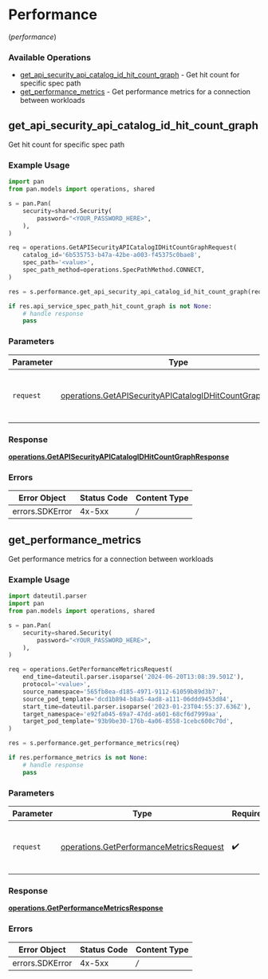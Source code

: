 # Performance
(*performance*)

### Available Operations

* [get_api_security_api_catalog_id_hit_count_graph](#get_api_security_api_catalog_id_hit_count_graph) - Get hit count for specific spec path
* [get_performance_metrics](#get_performance_metrics) - Get performance metrics for a connection between workloads

## get_api_security_api_catalog_id_hit_count_graph

Get hit count for specific spec path

### Example Usage

```python
import pan
from pan.models import operations, shared

s = pan.Pan(
    security=shared.Security(
        password="<YOUR_PASSWORD_HERE>",
    ),
)

req = operations.GetAPISecurityAPICatalogIDHitCountGraphRequest(
    catalog_id='6b535753-b47a-42be-a003-f45375c0bae8',
    spec_path='<value>',
    spec_path_method=operations.SpecPathMethod.CONNECT,
)

res = s.performance.get_api_security_api_catalog_id_hit_count_graph(req)

if res.api_service_spec_path_hit_count_graph is not None:
    # handle response
    pass
```

### Parameters

| Parameter                                                                                                                              | Type                                                                                                                                   | Required                                                                                                                               | Description                                                                                                                            |
| -------------------------------------------------------------------------------------------------------------------------------------- | -------------------------------------------------------------------------------------------------------------------------------------- | -------------------------------------------------------------------------------------------------------------------------------------- | -------------------------------------------------------------------------------------------------------------------------------------- |
| `request`                                                                                                                              | [operations.GetAPISecurityAPICatalogIDHitCountGraphRequest](../../models/operations/getapisecurityapicatalogidhitcountgraphrequest.md) | :heavy_check_mark:                                                                                                                     | The request object to use for the request.                                                                                             |


### Response

**[operations.GetAPISecurityAPICatalogIDHitCountGraphResponse](../../models/operations/getapisecurityapicatalogidhitcountgraphresponse.md)**
### Errors

| Error Object    | Status Code     | Content Type    |
| --------------- | --------------- | --------------- |
| errors.SDKError | 4x-5xx          | */*             |

## get_performance_metrics

Get performance metrics for a connection between workloads

### Example Usage

```python
import dateutil.parser
import pan
from pan.models import operations, shared

s = pan.Pan(
    security=shared.Security(
        password="<YOUR_PASSWORD_HERE>",
    ),
)

req = operations.GetPerformanceMetricsRequest(
    end_time=dateutil.parser.isoparse('2024-06-20T13:08:39.501Z'),
    protocol='<value>',
    source_namespace='565fb8ea-d185-4971-9112-61059b89d3b7',
    source_pod_template='dcd1b894-b8a5-4ad8-a111-06ddd9453d84',
    start_time=dateutil.parser.isoparse('2023-01-23T04:55:37.636Z'),
    target_namespace='e92fa045-69a7-47dd-a601-68cf6d7999aa',
    target_pod_template='93b9be30-176b-4a06-8558-1cebc600c70d',
)

res = s.performance.get_performance_metrics(req)

if res.performance_metrics is not None:
    # handle response
    pass
```

### Parameters

| Parameter                                                                                          | Type                                                                                               | Required                                                                                           | Description                                                                                        |
| -------------------------------------------------------------------------------------------------- | -------------------------------------------------------------------------------------------------- | -------------------------------------------------------------------------------------------------- | -------------------------------------------------------------------------------------------------- |
| `request`                                                                                          | [operations.GetPerformanceMetricsRequest](../../models/operations/getperformancemetricsrequest.md) | :heavy_check_mark:                                                                                 | The request object to use for the request.                                                         |


### Response

**[operations.GetPerformanceMetricsResponse](../../models/operations/getperformancemetricsresponse.md)**
### Errors

| Error Object    | Status Code     | Content Type    |
| --------------- | --------------- | --------------- |
| errors.SDKError | 4x-5xx          | */*             |
